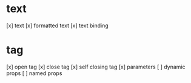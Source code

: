 # text
[x] text
[x] formatted text
[x] text binding

# tag
[x] open tag
[x] close tag
[x] self closing tag
[x] parameters
[ ] dynamic props
[ ] named props

